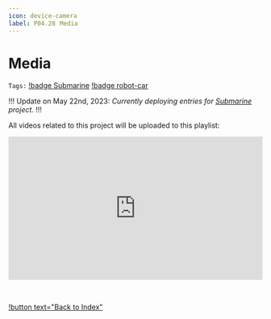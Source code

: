 ```yaml
---
icon: device-camera
label: P04.28⠀Media
---
```

# Media
`Tags:` [!badge Submarine](/projects/P04-submarine.md) [!badge robot-car]()

!!!
Update on May 22nd, 2023: *Currently deploying entries for [Submarine](/projects/P04-submarine.md) project.*
!!!

All videos related to this project will be uploaded to this playlist:

<div>
  <div style="position:relative;padding-top:56.25%;">
    <iframe src="https://www.youtube.com/embed/videoseries?list=PLvO9Z0aJC-k-ju327hdArBf1iIq8n32WT" frameborder="0" style="position:absolute;top:0;left:0;width:100%;height:100%;" allowfullscreen></iframe>
  </div>
</div>

⠀

[!button text="Back to Index"](/projects/P04-submarine/P04-10-19-about-the-project/P04-10-index.md)